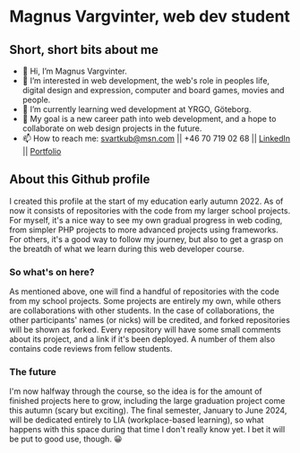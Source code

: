 # Magnus Vargvinter, web dev student


## Short, short bits about me
- 👋 Hi, I’m Magnus Vargvinter.
- 👀 I’m interested in web development, the web's role in peoples life, digital design and expression, computer and board games, movies and people.
- 🌱 I’m currently learning wed development at YRGO, Göteborg.
- 💞️ My goal is a new career path into web development, and a hope to collaborate on web design projects in the future.
- 📫 How to reach me: svartkub@msn.com || +46 70 719 02 68 || [LinkedIn](https://se.linkedin.com/in/magnus-vargvinter-415987150) || [Portfolio](https://magnusvargvinter-portfolio.netlify.app/)


## About this Github profile
I created this profile at the start of my education early autumn 2022. As of now it consists of repositories with the code from my larger school projects. For myself, it's a nice way to see my own gradual progress in web coding, from simpler PHP projects to more advanced projects using frameworks. For others, it's a good way to follow my journey, but also to get a grasp on the breatdh of what we learn during this web developer course.

### So what's on here?
As mentioned above, one will find a handful of repositories with the code from my school projects. Some projects are entirely my own, while others are collaborations with other students. In the case of collaborations, the other participants' names (or nicks) will be credited, and forked repositories will be shown as forked. Every repository will have some small comments about its project, and a link if it's been deployed. A number of them also contains code reviews from fellow students.

### The future
I'm now halfway through the course, so the idea is for the amount of finished projects here to grow, including the large graduation project come this autumn (scary but exciting). The final semester, January to June 2024, will be dedicated entirely to LIA (workplace-based learning), so what happens with this space during that time I don't really know yet. I bet it will be put to good use, though. 😀
<!---
MagnusVV/MagnusVV is a ✨ special ✨ repository because its `README.md` (this file) appears on your GitHub profile.
You can click the Preview link to take a look at your changes.
--->
